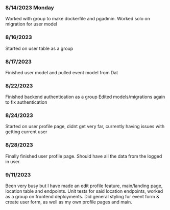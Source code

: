 ### 8/14/2023 Monday ###
Worked with group to make dockerfile and pgadmin.
Worked solo on migration for user model

### 8/16/2023 ###
Started on user table as a group

### 8/17/2023 ###
Finished user model and pulled event model from Dat

### 8/22/2023 ###
Finished backend authentication as a group
Edited models/migrations again to fix authentication

### 8/24/2023 ###
Started on user profile page, didnt get very far,
currently having issues with getting current user

### 8/28/2023 ###
Finally finished user profile page. Should have all the data
from the logged in user.

### 9/11/2023 ###
Been very busy but I have made an edit profile feature, main/landing page,
location table and endpoints. Unit tests for said location endpoints, worked as
a group on frontend deployments. Did general styling for event form & create user
form, as well as my own profile pages and main.
